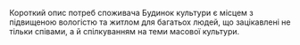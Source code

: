 Короткий опис потреб споживача
Будинок культури є місцем з підвищеною вологістю та житлом для багатьох людей, що зацікавлені не тільки співами, а й спілкуванням на теми масової культури.
